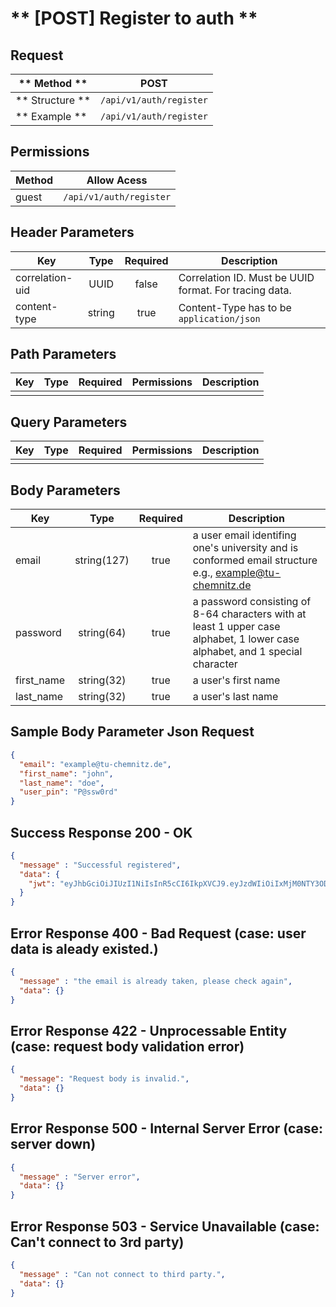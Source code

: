 # ** [POST] Register to auth **

## Request

| ** Method **     | POST                              |
| ---------------- | ----------------------------------|
| ** Structure **  | `/api/v1/auth/register`           |
| ** Example **    | `/api/v1/auth/register`           |

## Permissions

| Method          | Allow Acess                       |
| ----------------| ----------------------------------|
| guest           | `/api/v1/auth/register`           |

## Header Parameters

| Key                 | Type       | Required  | Description                                            |
| ------------------- | :--------: | :-------: | ------------------------------------------------------ |
| correlation-uid     | UUID       | false     | Correlation ID. Must be UUID format. For tracing data. |
| content-type        | string     | true      | Content-Type has to be `application/json`              |

## Path Parameters

| Key       | Type      | Required     | Permissions  | Description                     |
| --------- | :-------: | :----------: | :----------: | ------------------------------- |
|           |           |              |              |                                 |

## Query Parameters

| Key       | Type      | Required     | Permissions  | Description                     |
| --------- | :-------: | :----------: | :----------: | ------------------------------- |
|           |           |              |              |                                 |

## Body Parameters

| Key                  | Type           | Required     | Description                                                                                                                  |
| -------------------- | :------------: | :----------: | ---------------------------------------------------------------------------------------------------------------------------- |
| email                | string(127)    | true         | a user email identifing one's university and is conformed email structure e.g., example@tu-chemnitz.de                       |
| password             | string(64)     | true         | a password consisting of 8-64 characters with at least 1 upper case alphabet, 1 lower case alphabet, and 1 special character |
| first_name           | string(32)     | true         | a user's first name                                                                                                          |
| last_name            | string(32)     | true         | a user's last name                                                                                                           |

## Sample Body Parameter Json Request
```json
{
  "email": "example@tu-chemnitz.de",
  "first_name": "john",
  "last_name": "doe",
  "user_pin": "P@ssw0rd"
}
```
## Success Response 200 - OK
```json
{
  "message" : "Successful registered",
  "data": {
    "jwt": "eyJhbGciOiJIUzI1NiIsInR5cCI6IkpXVCJ9.eyJzdWIiOiIxMjM0NTY3ODkwIiwibmFtZSI6IkpvaG4gRG9lIiwiaWF0IjoxNTE2MjM5MDIyfQ.SflKxwRJSMeKKF2QT4fwpMeJf36POk6yJV_adQssw5c"
  }
}
```

## Error Response 400 - Bad Request (case: user data is aleady existed.)
```json
{
  "message" : "the email is already taken, please check again",
  "data": {}
}
```

## Error Response 422 - Unprocessable Entity (case: request body validation error)
```json
{
  "message": "Request body is invalid.",
  "data": {}
}
```

## Error Response 500 - Internal Server Error (case: server down)
```json
{
  "message" : "Server error",
  "data": {}
}
```

## Error Response 503 - Service Unavailable (case: Can't connect to 3rd party)
```json
{
  "message" : "Can not connect to third party.",
  "data": {}
}
```
